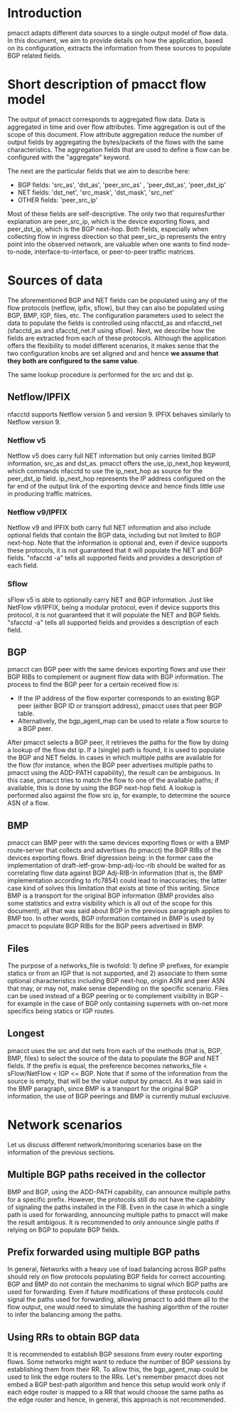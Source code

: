 # Introduction
pmacct adapts different data sources to a single output model of flow data.  In this document, we aim to provide details on how the application, based on its configuration, extracts the information from these sources to populate BGP related fields.

# Short description of pmacct flow model
The output of pmacct corresponds to aggregated flow data. Data is aggregated in time and over flow attributes. Time aggregation is out of the scope of this document. Flow attribute aggregation reduce the number of output fields by aggregating the bytes/packets of the flows with the same characteristics. The aggregation fields that are used to define a flow can be configured with the "aggregate" keyword.

The next are the particular fields that we aim to describe here:
* BGP fields: 'src_as', 'dst_as', 'peer_src_as' , 'peer_dst_as', 'peer_dst_ip'
* NET fields: 'dst_net', 'src_mask', 'dst_mask', 'src_net'
* OTHER fields: 'peer_src_ip'

Most of these fields are self-descriptive. The only two that requiresfurther explanation are peer_src_ip, which is the device exporting flows, and peer_dst_ip, which is the BGP next-hop. Both fields, especially when collecting flow in ingress direction so that peer_src_ip represents the entry point into the observed network, are valuable when one wants to find node-to-node, interface-to-interface, or peer-to-peer traffic matrices.

# Sources of data
The aforementioned BGP and NET fields can be populated using any of the flow protocols (netflow, ipfix, sflow), but they can also be populated using BGP, BMP, IGP, files, etc. The configuration parameters used to select the data to populate the fields is controlled using nfacctd_as and nfacctd_net (sfacctd_as and sfacctd_net.if using sflow). Next, we describe how the fields are extracted from each of these protocols. Although the application offers the flexibility to model different scenarios, it makes sense that the two configuration knobs are set aligned and and hence **we assume that they both are configured to the same value**.

The same lookup procedure is performed for the src and dst ip.

## Netflow/IPFIX
nfacctd supports Netflow version 5 and version 9. IPFIX behaves similarly to Netflow version 9.

### Netflow v5
Netflow v5 does carry full NET information but only carries limited BGP information, src_as and dst_as. pmacct offers the use_ip_next_hop keyword, which commands nfacctd to use the ip_next_hop as source for the peer_dst_ip field. ip_next_hop represents the IP address configured on the far end of the output link of the exporting device and hence finds little use in producing traffic matrices.  

### Netflow v9/IPFIX
Netflow v9 and IPFIX both carry full NET information and also include optional fields that contain the BGP data, including but not limited to BGP next-hop. Note that the information is optional and, even if device supports these protocols, it is not guaranteed that it will populate the NET and BGP fields. "nfacctd -a" tells all supported fields and provides a description of each field. 

### Sflow
sFlow v5 is able to optionally carry NET and BGP information. Just like NetFlow v9/IPFIX, being a modular protocol, even if device supports this protocol, it is not guaranteed that it will populate the NET and BGP fields. "sfacctd -a" tells all supported fields and provides a description of each field.

## BGP
pmacct can BGP peer with the same devices exporting flows and use their BGP RIBs to complement or augment flow data with BGP information.
The process to find the BGP peer for a certain received flow is:
- If the IP address of the flow exporter corresponds to an existing BGP peer (either BGP ID or transport address), pmacct uses that peer BGP table.
- Alternatively, the bgp_agent_map can be used to relate a flow source to a BGP peer.

After pmacct selects a BGP peer, it retrieves the paths for the flow by doing a lookup of the flow dst ip. If a (single) path is found, it is used to populate the BGP and NET fields. In cases in which multiple paths are available for the flow (for instance, when the BGP peer advertises multiple paths to pmacct using the ADD-PATH capability), the result can be ambiguous. In this case, pmacct tries to match the flow to one of the available paths; if available, this is done by using the BGP next-hop field. A lookup is performed also against the flow src ip, for example, to determine the source ASN of a flow.

## BMP
pmacct can BMP peer with the same devices exporting flows or with a BMP route-server that collects and advertises (to pmacct) the BGP RIBs of the devices exporting flows. Brief digression being: in the former case the implementation of draft-ietf-grow-bmp-adj-loc-rib should be waited for as correlating flow data against BGP Adj-RIB-In information (that is, the BMP implementation according to rfc7854) could lead to inaccuracies; the latter case kind of solves this limitation that exists at time of this writing. Since BMP is a transport for the original BGP information (BMP provides also some statistics and extra visibility which is all out of the scope for this document), all that was said about BGP in the previous paragraph applies to BMP too. In other words, BGP information contained in BMP is used by pmacct to populate BGP RIBs for the BGP peers advertised in BMP.

## Files
The purpose of a networks_file is twofold: 1) define IP prefixes, for example statics or from an IGP that is not supported, and 2) associate to them some optional characteristics including BGP next-hop, origin ASN and peer ASN that may, or may not, make sense depending on the specific scenario. Files can be used instead of a BGP peering or to complement visibility in BGP - for example in the case of BGP only containing supernets with on-net more specifics being statics or IGP routes.

## Longest
pmacct uses the src and dst nets from each of the methods (that is, BGP, BMP, files) to select the source of the data to populate the BGP and NET fields. If the prefix is equal, the preference becomes networks_file < sFlow/NetFlow < IGP <= BGP. Note that if some of the information from the source is empty, that will be the value output by pmacct. As it was said in the BMP paragraph, since BMP is a transport for the original BGP information, the use of BGP peerings and BMP is currently mutual exclusive.  

# Network scenarios
Let us discuss different network/monitoring scenarios base on the information of the previous sections.

## Multiple BGP paths received in the collector
BMP and BGP, using the ADD-PATH capability, can announce multiple paths for a specific prefix. However, the protocols still do not have the capability of signaling the paths installed in the FIB. Even in the case in which a single path is used for forwarding, announcing multiple paths to pmacct will make the result ambigous. It is recommended to only announce single paths if relying on BGP to populate BGP fields.

## Prefix forwarded using multiple BGP paths
In general, Networks with a heavy use of load balancing across BGP paths should rely on flow protocols populating BGP fields for correct accounting. BGP and BMP do not contain the mechanims to signal which BGP paths are used for forwarding. Even if future modifications of these protocols could signal the paths used for forwarding, allowing pmacct to add them all to the flow output, one would need to simulate the hashing algorithm of the router to infer the balancing among the paths.

## Using RRs to obtain BGP data
It is recommended to establish BGP sessions from every router exporting flows. Some networks might want to reduce the number of BGP sessions by establishing them from their RR. To allow this, the bgp_agent_map could be used to link the edge routers to the RRs. Let's remember pmacct does not embed a BGP best-path algorithm and hence this setup would work only if each edge router is mapped to a RR that would choose the same paths as the edge router and hence, in general, this approach is not recommended.
